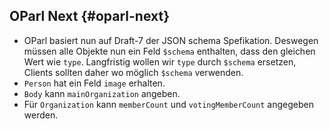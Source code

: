 ## OParl Next {#oparl-next}

 * OParl basiert nun auf Draft-7 der JSON schema Spefikation. Deswegen müssen alle Objekte nun ein Feld `$schema` enthalten, dass den gleichen Wert wie `type`. Langfristig wollen wir `type` durch `$schema` ersetzen, Clients sollten daher wo möglich `$schema` verwenden.
 * `Person` hat ein Feld `image` erhalten.
 * `Body` kann `mainOrganization` angeben.
 * Für `Organization` kann `memberCount` und `votingMemberCount` angegeben werden.
